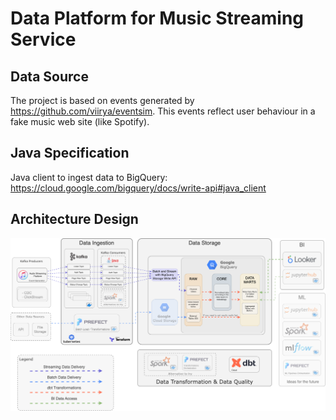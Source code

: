 # Data Platform for Music Streaming Service


## Data Source

The project is based on events generated by https://github.com/viirya/eventsim. This events reflect user behaviour in a fake music web site (like Spotify).


## Java Specification

Java client to ingest data to BigQuery: https://cloud.google.com/bigquery/docs/write-api#java_client


## Architecture Design

![plot](./architechture.png)
